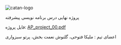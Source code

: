 ![catan-logo](https://user-images.githubusercontent.com/80758012/125627140-4d199841-d188-41fa-b84e-04af954815aa.png)


پروژه نهایی درس برنامه نویسی پیشرفته

فایل پروژه:
[AP_project_00.pdf](https://github.com/MelikaFotoohi/AP-FinalProject/files/6720639/AP_project_00.pdf)

اعضای تیم : 
ملیکا فتوحی،
گلنوش نعمت بخش،
پرتو سبزواری
